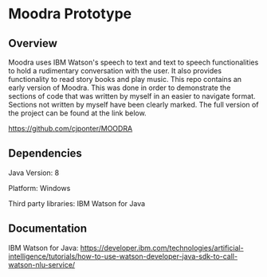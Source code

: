# Moodra Prototype

## Overview
Moodra uses IBM Watson's speech to text and text to speech functionalities to hold a rudimentary conversation with the user. It also provides functionality to read story books and play music. This repo contains an early version of Moodra. This was done in order to demonstrate the sections of code that was written by myself in an easier to navigate format. Sections not written by myself have been clearly marked. The full version of the project can be found at the link below.

https://github.com/cjponter/MOODRA

## Dependencies

Java Version: 8

Platform: Windows

Third party libraries: IBM Watson for Java

## Documentation

IBM Watson for Java: https://developer.ibm.com/technologies/artificial-intelligence/tutorials/how-to-use-watson-developer-java-sdk-to-call-watson-nlu-service/
